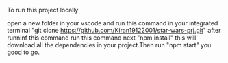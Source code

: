 To run this project locally

open a new folder in your vscode and run this command in your integrated terminal "git clone https://github.com/Kiran19122001/star-wars-prj.git" after runninf this command run this command next "npm install" this will download all the dependencies in your project.Then run "npm start" you good to go.
